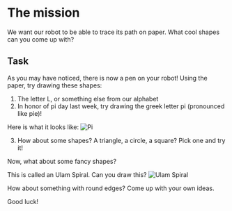The mission
===
We want our robot to be able to trace its path on paper.  What cool shapes can you come up with?

Task
---
 As you may have noticed, there is now a pen on your robot! Using the paper, try drawing these shapes:
 
 1) The letter L, or something else from our alphabet
 2) In honor of pi day last week, try drawing the greek letter pi (pronounced like pie)!
 
 Here is what it looks like:
 ![Pi](http://i.imgur.com/9e3rBdV.png "Pi")
 
 3)  How about some shapes? A triangle, a circle, a square? Pick one and try it!
 
 
 Now, what about some fancy shapes?
 
 This is called an Ulam Spiral.  Can you draw this?
 ![Ulam Spiral](http://i.imgur.com/MxYd9yi.png "Ulam Spiral")
 
 How about something with round edges? Come up with your own ideas.
 
Good luck!
